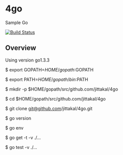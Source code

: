 # 4go
Sample Go

[![Build Status](https://travis-ci.org/jittakal/4go.svg?branch=master)](https://travis-ci.org/jittakal/4go)

## Overview

Using version go1.3.3

$ export GOPATH=$HOME/gopath:$GOPATH

$ export PATH=$HOME/gopath/bin:$PATH

$ mkdir -p $HOME/gopath/src/github.com/jittakal/4go

$ cd $HOME/gopath/src/github.com/jittakal/4go

$ git clone git@github.com/jittakal/4go.git

$ go version

$ go env

$ go get -t -v ./...

$ go test -v ./...

